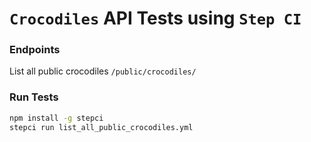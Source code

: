# `Crocodiles` API Tests using `Step CI`

### Endpoints

List all public crocodiles
`/public/crocodiles/`

### Run Tests
```sh
npm install -g stepci
stepci run list_all_public_crocodiles.yml
```